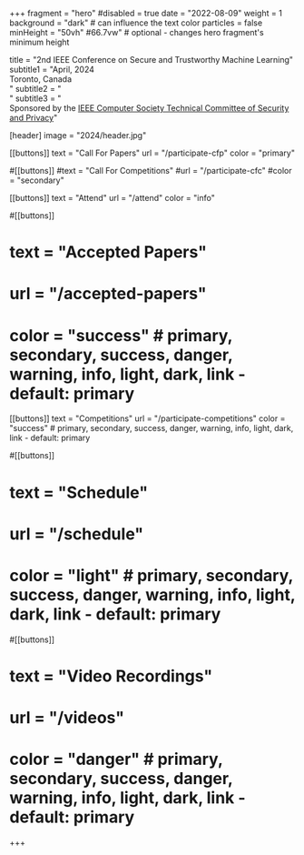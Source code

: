 +++
fragment = "hero"
#disabled = true
date = "2022-08-09"
weight = 1
background = "dark" # can influence the text color
particles = false
minHeight = "50vh" #66.7vw" # optional - changes hero fragment's minimum height

title = "2nd IEEE Conference on Secure and Trustworthy Machine Learning"
subtitle1 = "April, 2024<br>Toronto, Canada<br>"
subtitle2 = "<br>"
subtitle3 = "<br>Sponsored by the [IEEE Computer Society Technical Committee of Security and Privacy](https://www.ieee-security.org/)"

[header]
  image = "2024/header.jpg"

[[buttons]]
text = "Call For Papers"
url = "/participate-cfp"
color = "primary"

#[[buttons]]
#text = "Call For Competitions"
#url = "/participate-cfc"
#color = "secondary" 

[[buttons]]
text = "Attend"
url = "/attend"
color = "info"

#[[buttons]]
#  text = "Accepted Papers"
#  url = "/accepted-papers"
#  color = "success" # primary, secondary, success, danger, warning, info, light, dark, link - default: primary

[[buttons]]
text = "Competitions"
url = "/participate-competitions"
color = "success" # primary, secondary, success, danger, warning, info, light, dark, link - default: primary


#[[buttons]]
#  text = "Schedule"
#  url = "/schedule"
#  color = "light" # primary, secondary, success, danger, warning, info, light, dark, link - default: primary

#[[buttons]]
#  text = "Video Recordings"
#  url = "/videos"
#  color = "danger" # primary, secondary, success, danger, warning, info, light, dark, link - default: primary

+++
